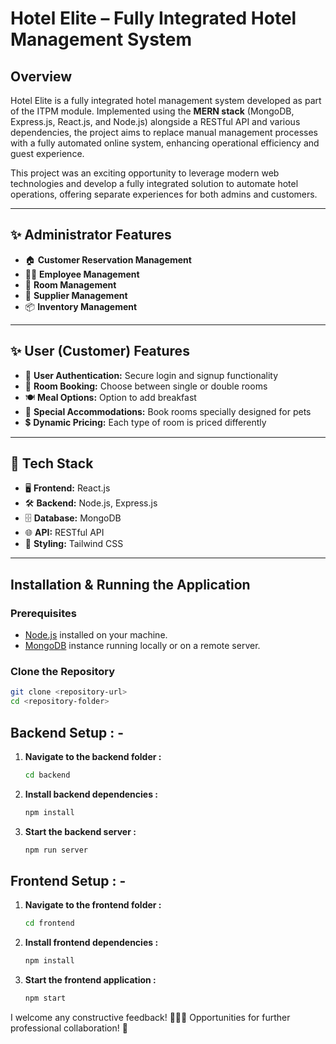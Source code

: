 # Hotel Elite – Fully Integrated Hotel Management System

## Overview

Hotel Elite is a fully integrated hotel management system developed as part of the ITPM module. Implemented using the **MERN stack** (MongoDB, Express.js, React.js, and Node.js) alongside a RESTful API and various dependencies, the project aims to replace manual management processes with a fully automated online system, enhancing operational efficiency and guest experience.

This project was an exciting opportunity to leverage modern web technologies and develop a fully integrated solution to automate hotel operations, offering separate experiences for both admins and customers.

---

## ✨ Administrator Features
- 🏠 **Customer Reservation Management**
- 👨‍💼 **Employee Management**
- 🏨 **Room Management**
- 🚚 **Supplier Management**
- 📦 **Inventory Management**

---

## ✨ User (Customer) Features
- 🔐 **User Authentication:** Secure login and signup functionality
- 🏨 **Room Booking:** Choose between single or double rooms
- 🍽 **Meal Options:** Option to add breakfast
- 🐾 **Special Accommodations:** Book rooms specially designed for pets
- 💲 **Dynamic Pricing:** Each type of room is priced differently

---

## 🔧 Tech Stack
- 🖥 **Frontend:** React.js
- 🛠 **Backend:** Node.js, Express.js
- 🗄 **Database:** MongoDB
- 🌐 **API:** RESTful API
- 🎨 **Styling:** Tailwind CSS

---

## Installation & Running the Application

### Prerequisites

- [Node.js](https://nodejs.org/en/) installed on your machine.
- [MongoDB](https://www.mongodb.com/) instance running locally or on a remote server.

### Clone the Repository

```bash
git clone <repository-url>
cd <repository-folder>
````
## Backend Setup : - 

1. **Navigate to the backend folder :**
   ```bash
   cd backend

2. **Install backend dependencies :**
   ```bash
   npm install

3. **Start the backend server :**
   ```bash
   npm run server

## Frontend Setup : -

1. **Navigate to the frontend folder :**
   ```bash
   cd frontend
   
2. **Install frontend dependencies :**
   ```bash
   npm install

3. **Start the frontend application :**
   ```bash
   npm start

I welcome any constructive feedback! 💬💬💬
Opportunities for further professional collaboration! 🚀
